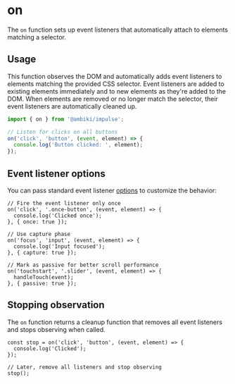 # on

The `on` function sets up event listeners that automatically attach to elements matching a selector.

## Usage

This function observes the DOM and automatically adds event listeners to elements matching the provided CSS selector. Event listeners are added to existing elements immediately and to new elements as they're added to the DOM. When elements are removed or no longer match the selector, their event listeners are automatically cleaned up.

```ts
import { on } from '@ambiki/impulse';

// Listen for clicks on all buttons
on('click', 'button', (event, element) => {
  console.log('Button clicked: ', element);
});
```

## Event listener options

You can pass standard event listener [options](https://developer.mozilla.org/en-US/docs/Web/API/EventTarget/addEventListener#options) to customize the behavior:

```ts{4,9,14}
// Fire the event listener only once
on('click', '.once-button', (event, element) => {
  console.log('Clicked once');
}, { once: true });

// Use capture phase
on('focus', 'input', (event, element) => {
  console.log('Input focused');
}, { capture: true });

// Mark as passive for better scroll performance
on('touchstart', '.slider', (event, element) => {
  handleTouch(event);
}, { passive: true });
```

## Stopping observation

The `on` function returns a cleanup function that removes all event listeners and stops observing when called.

```ts{1,6}
const stop = on('click', 'button', (event, element) => {
  console.log('Clicked');
});

// Later, remove all listeners and stop observing
stop();
```
